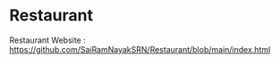 # Restaurant
Restaurant Website :
https://github.com/SaiRamNayakSRN/Restaurant/blob/main/index.html

